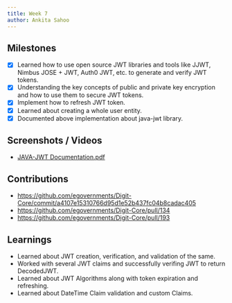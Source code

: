```yaml
---
title: Week 7
author: Ankita Sahoo
---
```


## Milestones
- [x] Learned how to use open source JWT libraries and tools like JJWT, Nimbus JOSE + JWT, Auth0 JWT, etc. to generate and verify JWT tokens.
- [x] Understanding the key concepts of public and private key encryption and how to use them to secure JWT tokens.
- [x] Implement how to refresh JWT token.
- [x] Learned about creating a whole user entity.
- [x] Documented above implementation about java-jwt library.

## Screenshots / Videos 
- [JAVA-JWT Documentation.pdf](https://github.com/Code4GovTech/c4gt-milestones/files/12322825/JAVA-JWT.Documentation.pdf)

## Contributions
- https://github.com/egovernments/Digit-Core/commit/a4107e15310766d95d1e52b437fc04b8cadac405
- https://github.com/egovernments/Digit-Core/pull/134
- https://github.com/egovernments/Digit-Core/pull/193

## Learnings
- Learned about JWT creation, verification, and validation of the same.
- Worked with several JWT claims and successfully verifing JWT to return DecodedJWT.
- Learned about JWT Algorithms along with token expiration and refreshing.
- Learned about DateTime Claim validation and custom Claims.